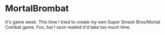 # MortalBrombat

It's game week. This time I tried to create my own Super Smash Bros/Mortal Combat game. Fun, but I soon realied it'd take too much time.
